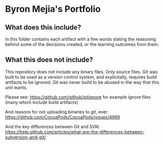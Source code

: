 # Byron Mejia's Portfolio

## What does this include?
In this folder contains each artifact with a few words stating
the reasoning behind some of the decisions created, or the learning
outcomes from them. 

## What this does not include?
This repository does not include any binary files. Only source files.
Git was built to be used as a version control system, and explicitally,
requires build artifacts to be ignored. Git was never build to be abused
in the way that this unit wants. 

Please see: https://github.com/github/gitignore for example ignore files
(many which include build artifacts)

And reasons for not uploading binaries to git, ever:
https://github.com/CocoaPods/CocoaPods/issues/4989

And the key differences between Git and SVN:
https://help.github.com/articles/what-are-the-differences-between-subversion-and-git/
